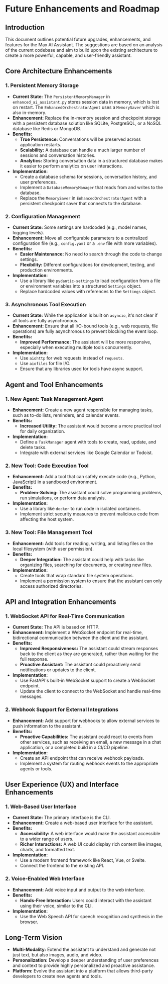 # Future Enhancements and Roadmap

## Introduction

This document outlines potential future upgrades, enhancements, and features for the Max AI Assistant. The suggestions are based on an analysis of the current codebase and aim to build upon the existing architecture to create a more powerful, capable, and user-friendly assistant.

## Core Architecture Enhancements

### 1. Persistent Memory Storage

-   **Current State:** The `PersistentMemoryManager` in `enhanced_ai_assistant.py` stores session data in memory, which is lost on restart. The `EnhancedOrchestratorAgent` uses a `MemorySaver` which is also in-memory.
-   **Enhancement:** Replace the in-memory session and checkpoint storage with a persistent database solution like SQLite, PostgreSQL, or a NoSQL database like Redis or MongoDB.
-   **Benefits:**
    -   **True Persistence:** Conversations will be preserved across application restarts.
    -   **Scalability:** A database can handle a much larger number of sessions and conversation histories.
    -   **Analytics:** Storing conversation data in a structured database makes it easier to perform analytics on user interactions.
-   **Implementation:**
    -   Create a database schema for sessions, conversation history, and user preferences.
    -   Implement a `DatabaseMemoryManager` that reads from and writes to the database.
    -   Replace the `MemorySaver` in `EnhancedOrchestratorAgent` with a persistent checkpoint saver that connects to the database.

### 2. Configuration Management

-   **Current State:** Some settings are hardcoded (e.g., model names, logging levels).
-   **Enhancement:** Move all configurable parameters to a centralized configuration file (e.g., `config.yaml` or a `.env` file with more variables).
-   **Benefits:**
    -   **Easier Maintenance:** No need to search through the code to change settings.
    -   **Flexibility:** Different configurations for development, testing, and production environments.
-   **Implementation:**
    -   Use a library like `pydantic-settings` to load configuration from a file or environment variables into a structured `Settings` object.
    -   Replace hardcoded values with references to the `Settings` object.

### 3. Asynchronous Tool Execution

-   **Current State:** While the application is built on `asyncio`, it's not clear if all tools are fully asynchronous.
-   **Enhancement:** Ensure that all I/O-bound tools (e.g., web requests, file operations) are fully asynchronous to prevent blocking the event loop.
-   **Benefits:**
    -   **Improved Performance:** The assistant will be more responsive, especially when executing multiple tools concurrently.
-   **Implementation:**
    -   Use `aiohttp` for web requests instead of `requests`.
    -   Use `aiofiles` for file I/O.
    -   Ensure that any libraries used for tools have async support.

## Agent and Tool Enhancements

### 1. New Agent: Task Management Agent

-   **Enhancement:** Create a new agent responsible for managing tasks, such as to-do lists, reminders, and calendar events.
-   **Benefits:**
    -   **Increased Utility:** The assistant would become a more practical tool for daily organization.
-   **Implementation:**
    -   Define a `TaskManager` agent with tools to create, read, update, and delete tasks.
    -   Integrate with external services like Google Calendar or Todoist.

### 2. New Tool: Code Execution Tool

-   **Enhancement:** Add a tool that can safely execute code (e.g., Python, JavaScript) in a sandboxed environment.
-   **Benefits:**
    -   **Problem-Solving:** The assistant could solve programming problems, run simulations, or perform data analysis.
-   **Implementation:**
    -   Use a library like `docker` to run code in isolated containers.
    -   Implement strict security measures to prevent malicious code from affecting the host system.

### 3. New Tool: File Management Tool

-   **Enhancement:** Add tools for reading, writing, and listing files on the local filesystem (with user permission).
-   **Benefits:**
    -   **Deeper Integration:** The assistant could help with tasks like organizing files, searching for documents, or creating new files.
-   **Implementation:**
    -   Create tools that wrap standard file system operations.
    -   Implement a permission system to ensure that the assistant can only access authorized directories.

## API and Integration Enhancements

### 1. WebSocket API for Real-Time Communication

-   **Current State:** The API is based on HTTP.
-   **Enhancement:** Implement a WebSocket endpoint for real-time, bidirectional communication between the client and the assistant.
-   **Benefits:**
    -   **Improved Responsiveness:** The assistant could stream responses back to the client as they are generated, rather than waiting for the full response.
    -   **Proactive Assistant:** The assistant could proactively send notifications or updates to the client.
-   **Implementation:**
    -   Use FastAPI's built-in WebSocket support to create a WebSocket endpoint.
    -   Update the client to connect to the WebSocket and handle real-time messages.

### 2. Webhook Support for External Integrations

-   **Enhancement:** Add support for webhooks to allow external services to push information to the assistant.
-   **Benefits:**
    -   **Proactive Capabilities:** The assistant could react to events from other services, such as receiving an email, a new message in a chat application, or a completed build in a CI/CD pipeline.
-   **Implementation:**
    -   Create an API endpoint that can receive webhook payloads.
    -   Implement a system for routing webhook events to the appropriate agents or tools.

## User Experience (UX) and Interface Enhancements

### 1. Web-Based User Interface

-   **Current State:** The primary interface is the CLI.
-   **Enhancement:** Create a web-based user interface for the assistant.
-   **Benefits:**
    -   **Accessibility:** A web interface would make the assistant accessible to a wider range of users.
    -   **Richer Interactions:** A web UI could display rich content like images, charts, and formatted text.
-   **Implementation:**
    -   Use a modern frontend framework like React, Vue, or Svelte.
    -   Connect the frontend to the existing API.

### 2. Voice-Enabled Web Interface

-   **Enhancement:** Add voice input and output to the web interface.
-   **Benefits:**
    -   **Hands-Free Interaction:** Users could interact with the assistant using their voice, similar to the CLI.
-   **Implementation:**
    -   Use the Web Speech API for speech recognition and synthesis in the browser.

## Long-Term Vision

-   **Multi-Modality:** Extend the assistant to understand and generate not just text, but also images, audio, and video.
-   **Personalization:** Develop a deeper understanding of user preferences and context to provide highly personalized and proactive assistance.
-   **Platform:** Evolve the assistant into a platform that allows third-party developers to create new agents and tools.
